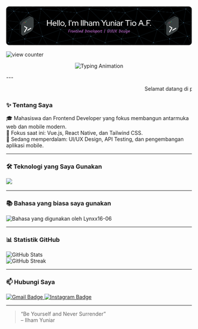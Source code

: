 <p align="center">
  <img src="/img/github-header-image.png" alt="Hello, I'm Ilham Yuniar Tio A.F." />
</p>

<p align="">
  <img src="https://komarev.com/ghpvc/?username=Lynxx16-06&label=Profile%20views&color=0e75b6&style=flat" alt="view counter"/>
</p>
<p align="center">
  <img src="https://readme-typing-svg.demolab.com?font=Fira+Code&weight=600&size=29&pause=1000&multiline=true&width=550&height=100&lines=Hallo+Selamat+Datang+di+Github;Ilham+Yuniar+Tio+A.F." alt="Typing Animation" />
</p>
---

<marquee>Selamat datang di profil saya! 👋</marquee>

### ✨ Tentang Saya

🎓 Mahasiswa dan Frontend Developer yang fokus membangun antarmuka web dan mobile modern.  
🚀 Fokus saat ini: Vue.js, React Native, dan Tailwind CSS.  
🧠 Sedang memperdalam: UI/UX Design, API Testing, dan pengembangan aplikasi mobile.

---

### 🛠️ Teknologi yang Saya Gunakan

<p align="left">
  <img src="https://skillicons.dev/icons?i=vue,react,javascript,html,css,tailwind,postman" />
</p>

---

### 📚 Bahasa yang biasa saya gunakan

<p align="">
  <img src="https://github-readme-stats.vercel.app/api/top-langs/?username=Lynxx16-06&layout=compact&theme=tokyonight&langs_count=8" alt="Bahasa yang digunakan oleh Lynxx16-06" width="250"/>
</p>

---

### 📊 Statistik GitHub

<p align="">
  <img src="https://github-readme-stats.vercel.app/api?username=Lynxx16-06&show_icons=true&theme=tokyonight" alt="GitHub Stats" width="400" />
  <br/>
  <img src="https://streak-stats.demolab.com?user=Lynxx16-06&theme=tokyonight&hide_border=true" alt="GitHub Streak" width="400" />
</p>

---

### 📫 Hubungi Saya

<p align="left">
  <a href="mailto:ilhamyuniartioalfahrozi@gmail.com">
    <img src="https://img.shields.io/badge/Gmail-D14836?style=for-the-badge&logo=gmail&logoColor=white" alt="Gmail Badge"/>
  </a>
  <a href="https://www.instagram.com/ilham_yuniar123/" target="_blank">
    <img src="https://img.shields.io/badge/Instagram-E4405F?style=for-the-badge&logo=instagram&logoColor=white" alt="Instagram Badge"/>
  </a>
</p>

---

> “Be Yourself and Never Surrender”  
> – Ilham Yuniar
